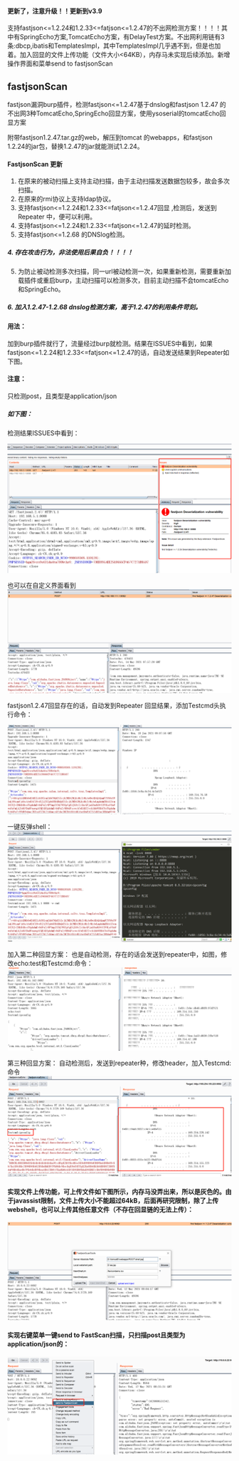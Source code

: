 #### 更新了，注意升级！！更新到v3.9
 支持fastjson<=1.2.24和1.2.33<=fatjson<=1.2.47的不出网检测方案！！！！其中有SpringEcho方案,TomcatEcho方案，有DelayTest方案。不出网利用链有3条:dbcp,ibatis和TemplatesImpl，其中TemplatesImpl几乎遇不到，但是也加着。加入回显的文件上传功能（文件大小<64KB），内存马未实现后续添加。新增操作界面和菜单send to fastjsonScan

## fastjsonScan
fastjson漏洞burp插件，检测fastjson&lt;=1.2.47基于dnslog和fastjson 1.2.47 的不出网3种TomcatEcho,SpringEcho回显方案，使用ysoserial的tomcatEcho回显方案

附带fastjson1.2.47.tar.gz的web，解压到tomcat 的webapps，和fastjson 1.2.24的jar包，替换1.2.47的jar就能测试1.2.24。


   
#### FastjsonScan 更新
 1. 在原来的被动扫描上支持主动扫描，由于主动扫描发送数据包较多，故会多次扫描。
 2. 在原来的rmi协议上支持ldap协议。
 3. 支持fastjson<=1.2.24和1.2.33<=fatjson<=1.2.47回显 ,检测后，发送到Repeater 中，便可以利用。
 4. 支持fastjson<=1.2.24和1.2.33<=fatjson<=1.2.47的延时检测。
 5. 支持fastjson<=1.2.68 的DNSlog检测。
  ##### 4. 存在攻击行为，非法使用后果自负！！！！
 5. 为防止被动检测多次扫描，同一url被动检测一次，如果重新检测，需要重新加载插件或重启burp，主动扫描可以检测多次，目前主动扫描不会tomcatEcho和SpringEcho。
 ##### 6. 加入1.2.47-1.2.68 dnslog检测方案，高于1.2.47的利用条件苛刻。
 
#### 用法：
  加到burp插件就行了，流量经过burp就检测。结果在ISSUES中看到，如果fastjson<=1.2.24和1.2.33<=fatjson<=1.2.47的话，自动发送结果到Repeater如下图。
  
#### 注意：
   只检测post，且类型是application/json
 
##### 如下图：
检测结果ISSUES中看到：

![](%E5%BE%AE%E4%BF%A1%E6%88%AA%E5%9B%BE_20210119112911.png)

也可以在自定义界面看到
![](微信截图_20210514155731.png)

fastjson1.2.47回显存在的话，自动发到Repeater 回显结果，添加Testcmd头执行命令：

![](%E5%BE%AE%E4%BF%A1%E6%88%AA%E5%9B%BE_20210118170804.png)

一键反弹shell：
![](%E5%BE%AE%E4%BF%A1%E6%88%AA%E5%9B%BE_20210118174907.png)

加入第二种回显方案：
也是自动检测，存在的话会发送到repeater中，如图，修改echo:test和Testcmd:命令：
![](微信截图_20210402211015.png)

第三种回显方案：
自动检测后，发送到repeater种，修改header，加入Testcmd:命令
![](微信截图_20210430091909.png)

#### 实现文件上传功能，可上传文件如下图所示，内存马没弄出来，所以是灰色的。由于javassist限制，文件上传大小不能超过64kB，后面再研究限制，除了上传webshell，也可以上传其他任意文件（不存在回显链的无法上传）：
![](微信截图_20210512170701.png)

#### 实现右键菜单一键send to FastScan扫描，只扫描post且类型为application/json的：
![](微信截图_20210512165855.png)
